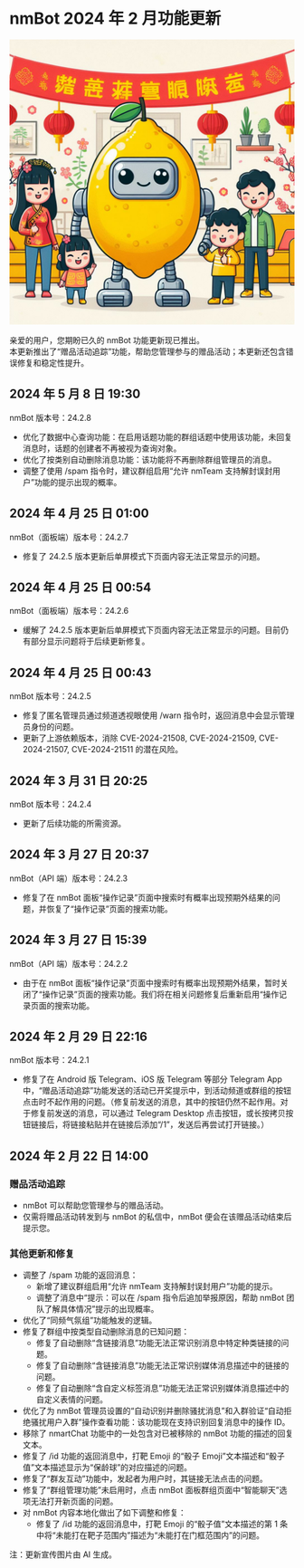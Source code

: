 # nmBot 2024 年 2 月功能更新

![更新宣传图](../img/update-pictures/nmbot-2402-spring-festival.jpg)

亲爱的用户，您期盼已久的 nmBot 功能更新现已推出。  
本更新推出了“赠品活动追踪”功能，帮助您管理参与的赠品活动；本更新还包含错误修复和稳定性提升。

## 2024 年 5 月 8 日 19:30
nmBot 版本号：24.2.8

- 优化了数据中心查询功能：在启用话题功能的群组话题中使用该功能，未回复消息时，话题的创建者不再被视为查询对象。
- 优化了按类别自动删除消息功能：该功能将不再删除群组管理员的消息。
- 调整了使用 /spam 指令时，建议群组启用“允许 nmTeam 支持解封误封用户”功能的提示出现的概率。

## 2024 年 4 月 25 日 01:00
nmBot（面板端）版本号：24.2.7

- 修复了 24.2.5 版本更新后单屏模式下页面内容无法正常显示的问题。

## 2024 年 4 月 25 日 00:54
nmBot（面板端）版本号：24.2.6

- 缓解了 24.2.5 版本更新后单屏模式下页面内容无法正常显示的问题。目前仍有部分显示问题将于后续更新修复。

## 2024 年 4 月 25 日 00:43
nmBot 版本号：24.2.5

- 修复了匿名管理员通过频道透视眼使用 /warn 指令时，返回消息中会显示管理员身份的问题。
- 更新了上游依赖版本，消除 CVE-2024-21508, CVE-2024-21509, CVE-2024-21507, CVE-2024-21511 的潜在风险。

## 2024 年 3 月 31 日 20:25
nmBot 版本号：24.2.4

- 更新了后续功能的所需资源。

## 2024 年 3 月 27 日 20:37
nmBot（API 端）版本号：24.2.3

- 修复了在 nmBot 面板“操作记录”页面中搜索时有概率出现预期外结果的问题，并恢复了“操作记录”页面的搜索功能。

## 2024 年 3 月 27 日 15:39
nmBot（API 端）版本号：24.2.2

- 由于在 nmBot 面板“操作记录”页面中搜索时有概率出现预期外结果，暂时关闭了“操作记录”页面的搜索功能。我们将在相关问题修复后重新启用“操作记录页面的搜索功能。

## 2024 年 2 月 29 日 22:16
nmBot 版本号：24.2.1

- 修复了在 Android 版 Telegram、iOS 版 Telegram 等部分 Telegram App 中，“赠品活动追踪”功能发送的活动已开奖提示中，到活动频道或群组的按钮点击时不起作用的问题。（修复前发送的消息，其中的按钮仍然不起作用。对于修复前发送的消息，可以通过 Telegram Desktop 点击按钮，或长按拷贝按钮链接后，将链接粘贴并在链接后添加“/1”，发送后再尝试打开链接。）

## 2024 年 2 月 22 日 14:00

### 赠品活动追踪
- nmBot 可以帮助您管理参与的赠品活动。
- 仅需将赠品活动转发到与 nmBot 的私信中，nmBot 便会在该赠品活动结束后提示您。

### 其他更新和修复
- 调整了 /spam 功能的返回消息：
    - 新增了建议群组启用“允许 nmTeam 支持解封误封用户”功能的提示。
    - 调整了消息中“提示：可以在 /spam 指令后追加举报原因，帮助 nmBot 团队了解具体情况”提示的出现概率。
- 优化了“同频气氛组”功能触发的逻辑。
- 修复了群组中按类型自动删除消息的已知问题：
    - 修复了自动删除“含链接消息”功能无法正常识别消息中特定种类链接的问题。
    - 修复了自动删除“含链接消息”功能无法正常识别媒体消息描述中的链接的问题。
    - 修复了自动删除“含自定义标签消息”功能无法正常识别媒体消息描述中的自定义表情的问题。
- 优化了为 nmBot 管理员设置的“自动识别并删除骚扰消息”和入群验证“自动拒绝骚扰用户入群”操作查看功能：该功能现在支持识别回复消息中的操作 ID。
- 移除了 nmartChat 功能中的一处包含对已被移除的 nmBot 功能的描述的回复文本。
- 修复了 /id 功能的返回消息中，打靶 Emoji 的“骰子 Emoji”文本描述和“骰子值”文本描述显示为“保龄球”的对应描述的问题。
- 修复了“群友互动”功能中，发起者为用户时，其链接无法点击的问题。
- 修复了“群组管理功能”未启用时，点击 nmBot 面板群组页面中“智能聊天”选项无法打开新页面的问题。
- 对 nmBot 内容本地化做出了如下调整和修复：
    - 修复了 /id 功能的返回消息中，打靶 Emoji 的“骰子值”文本描述的第 1 条中将“未能打在靶子范围内”描述为“未能打在门框范围内”的问题。

注：更新宣传图片由 AI 生成。
